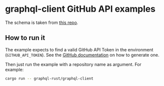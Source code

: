 # graphql-client GitHub API examples

The schema is taken from [this repo](https://raw.githubusercontent.com/octokit/graphql-schema/master/schema.graphql).

## How to run it

The example expects to find a valid GitHub API Token in the environment (`GITHUB_API_TOKEN`). See the [GitHub documentation](https://developer.github.com/v4/guides/forming-calls/#authenticating-with-graphql) on how to generate one.

Then just run the example with a repository name as argument. For example:

```bash
cargo run -- graphql-rust/graphql-client
```

